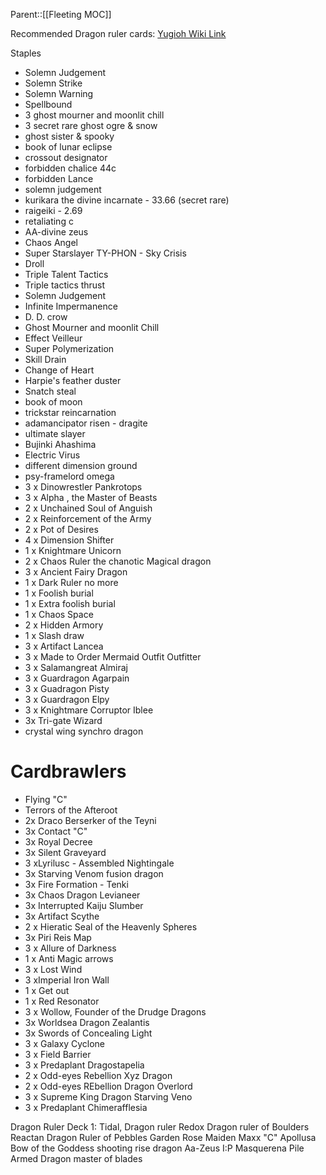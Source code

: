 Parent::[[Fleeting MOC]]

Recommended Dragon ruler cards: [Yugioh Wiki Link](https://yugioh.fandom.com/wiki/Dragon_Ruler)

Staples
- Solemn Judgement 
- Solemn Strike
- Solemn Warning
- Spellbound
- 3 ghost mourner and moonlit chill
- 3 secret rare ghost ogre & snow
- ghost sister & spooky
- book of lunar eclipse
- crossout designator
- forbidden chalice  44c
- forbidden Lance 
- solemn judgement
- kurikara the divine incarnate - 33.66 (secret rare)
- raigeiki - 2.69
- retaliating c
- AA-divine zeus
- Chaos Angel
- Super Starslayer TY-PHON - Sky Crisis
- Droll
- Triple Talent Tactics
- Triple tactics thrust
- Solemn Judgement
- Infinite Impermanence
- D. D. crow
- Ghost Mourner and moonlit Chill
- Effect Veilleur
- Super Polymerization
- Skill Drain
- Change of Heart
- Harpie's feather duster
- Snatch steal
- book of moon
- trickstar reincarnation
- adamancipator risen - dragite
- ultimate slayer
- Bujinki Ahashima
- Electric Virus
- different dimension ground
- psy-framelord omega
- 3 x Dinowrestler Pankrotops
- 3 x Alpha , the Master of Beasts
- 2 x Unchained Soul of Anguish
- 2 x Reinforcement of the Army
- 2 x Pot of Desires
- 4 x Dimension Shifter
- 1 x Knightmare Unicorn
- 2 x Chaos Ruler the chanotic Magical dragon
- 3 x Ancient Fairy Dragon
- 1 x Dark Ruler no more
- 1 x Foolish burial
- 1 x Extra foolish burial
- 1 x Chaos Space
- 2 x Hidden Armory
- 1 x Slash draw
- 3 x Artifact Lancea
- 3 x Made to Order Mermaid Outfit Outfitter
- 3 x Salamangreat Almiraj
- 3 x Guardragon Agarpain
- 3 x Guadragon Pisty
- 3 x Guardragon Elpy
- 3 x Knightmare Corruptor Iblee
- 3x Tri-gate Wizard
- crystal wing synchro dragon



# Cardbrawlers
-  Flying "C"
- Terrors of the Afteroot
- 2x Draco Berserker of the Teyni
- 3x Contact "C"
- 3x Royal Decree
- 3x Silent Graveyard
- 3 xLyrilusc - Assembled Nightingale
- 3x Starving Venom fusion dragon
- 3x Fire Formation - Tenki
- 3x Chaos Dragon Levianeer
- 3x Interrupted Kaiju Slumber
- 3x Artifact Scythe
- 2 x Hieratic Seal of the Heavenly Spheres
- 3x Piri Reis Map
- 3 x Allure of Darkness
- 1 x Anti Magic arrows
- 3 x Lost Wind
- 3 xImperial Iron Wall
- 1 x Get out
- 1 x Red Resonator
- 3 x Wollow, Founder of the Drudge Dragons
- 3x Worldsea Dragon Zealantis
- 3x Swords of Concealing Light
- 3 x Galaxy Cyclone
- 3 x Field Barrier
- 3 x Predaplant Dragostapelia
- 2 x Odd-eyes Rebellion Xyz Dragon
- 2 x Odd-eyes REbellion Dragon Overlord
- 3 x Supreme King Dragon Starving Veno
- 3 x Predaplant Chimerafflesia

Dragon Ruler Deck 1:
Tidal, Dragon ruler
Redox Dragon ruler of Boulders
Reactan Dragon Ruler of Pebbles
Garden Rose Maiden
Maxx "C"
Apollusa Bow of the Goddess
shooting rise dragon
Aa-Zeus
I:P Masquerena
Pile Armed Dragon
master of blades




